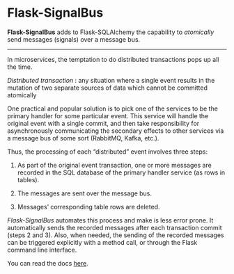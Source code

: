 Flask-SignalBus
===============

**Flask-SignalBus** adds to Flask-SQLAlchemy the capability to
*atomically* send messages (signals) over a message bus.

---------------------------------------------------------------------

In microservices, the temptation to do distributed transactions pops
up all the time.

*Distributed transaction*
:  any situation where a single event results in the mutation of two
   separate sources of data which cannot be committed atomically

One practical and popular solution is to pick one of the services to
be the primary handler for some particular event. This service will
handle the original event with a single commit, and then take
responsibility for asynchronously communicating the secondary effects
to other services via a message bus of some sort (RabbitMQ, Kafka,
etc.).

Thus, the processing of each “distributed” event involves three steps:

1. As part of the original event transaction, one or more messages are
   recorded in the SQL database of the primary handler service (as
   rows in tables).

2. The messages are sent over the message bus.

3. Messages’ corresponding table rows are deleted.

*Flask-SignalBus* automates this process and make is less error
prone. It automatically sends the recorded messages after each
transaction commit (steps 2 and 3). Also, when needed, the sending of
the recorded messages can be triggered explicitly with a method call,
or through the Flask command line interface.

You can read the docs [here](https://flask-signalbus.readthedocs.io/en/latest/).
